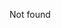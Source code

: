 <!-- layout: post -->
<!-- title: 404 -->
<!-- tags: a -->
<!-- timestamp: 1625649475 -->
<!-- slug: 404 -->

Not found
